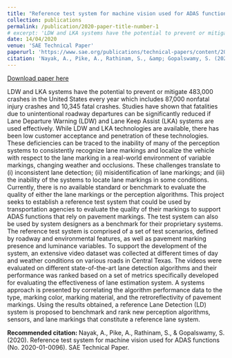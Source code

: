 ```yaml
---
title: "Reference test system for machine vision used for ADAS functions"
collection: publications
permalink: /publication/2020-paper-title-number-1
# excerpt: 'LDW and LKA systems have the potential to prevent or mitigate 483,000 crashes in the United States every year which includes 87,000 nonfatal injury crashes and 10,345 fatal crashes. Studies have shown that fatalities due to unintentional roadway departures can be significantly reduced if Lane Departure Warning (LDW) and Lane Keep Assist (LKA) systems are used effectively. While LDW and LKA technologies are available, there has been low customer acceptance and penetration of these technologies. These deficiencies can be traced to the inability of many of the perception systems to consistently recognize lane markings and localize the vehicle with respect to the lane marking in a real-world environment of variable markings, changing weather and occlusions. These challenges translate to (i) inconsistent lane detection; (ii) misidentification of lane markings; and (iii) the inability of the systems to locate lane markings in some conditions. Currently, there is no available standard or benchmark to evaluate the quality of either the lane markings or the perception algorithms. This project seeks to establish a reference test system that could be used by transportation agencies to evaluate the quality of their markings to support ADAS functions that rely on pavement markings. The test system can also be used by system designers as a benchmark for their proprietary systems. The reference test system is comprised of a set of test scenarios, defined by roadway and environmental features, as well as pavement marking presence and luminance variables. To support the development of the system, an extensive video dataset was collected at different times of day and weather conditions on various roads in Central Texas. The videos were evaluated on different state-of-the-art lane detection algorithms and their performance was ranked based on a set of metrics specifically developed for evaluating the effectiveness of lane estimation system. A systems approach is presented by correlating the algorithm performance data to the type, marking color, marking material, and the retroreflectivity of pavement markings. Using the results obtained, a reference Lane Detection (LD) system is proposed to benchmark and rank new perception algorithms, sensors, and lane markings that constitute a reference lane system.'
date: 14/04/2020
venue: 'SAE Technical Paper'
paperurl: 'https://www.sae.org/publications/technical-papers/content/2020-01-0096/'
citation: 'Nayak, A., Pike, A., Rathinam, S., &amp; Gopalswamy, S. (2020). Reference test system for machine vision used for ADAS functions (No. 2020-01-0096). SAE Technical Paper.'
---
```


<a href='https://www.sae.org/publications/technical-papers/content/2020-01-0096/'>Download paper here</a>

LDW and LKA systems have the potential to prevent or mitigate 483,000 crashes in the United States every year which includes 87,000 nonfatal injury crashes and 10,345 fatal crashes. Studies have shown that fatalities due to unintentional roadway departures can be significantly reduced if Lane Departure Warning (LDW) and Lane Keep Assist (LKA) systems are used effectively. While LDW and LKA technologies are available, there has been low customer acceptance and penetration of these technologies. These deficiencies can be traced to the inability of many of the perception systems to consistently recognize lane markings and localize the vehicle with respect to the lane marking in a real-world environment of variable markings, changing weather and occlusions. These challenges translate to (i) inconsistent lane detection; (ii) misidentification of lane markings; and (iii) the inability of the systems to locate lane markings in some conditions. Currently, there is no available standard or benchmark to evaluate the quality of either the lane markings or the perception algorithms. This project seeks to establish a reference test system that could be used by transportation agencies to evaluate the quality of their markings to support ADAS functions that rely on pavement markings. The test system can also be used by system designers as a benchmark for their proprietary systems. The reference test system is comprised of a set of test scenarios, defined by roadway and environmental features, as well as pavement marking presence and luminance variables. To support the development of the system, an extensive video dataset was collected at different times of day and weather conditions on various roads in Central Texas. The videos were evaluated on different state-of-the-art lane detection algorithms and their performance was ranked based on a set of metrics specifically developed for evaluating the effectiveness of lane estimation system. A systems approach is presented by correlating the algorithm performance data to the type, marking color, marking material, and the retroreflectivity of pavement markings. Using the results obtained, a reference Lane Detection (LD) system is proposed to benchmark and rank new perception algorithms, sensors, and lane markings that constitute a reference lane system.

<b>Recommended citation: </b> Nayak, A., Pike, A., Rathinam, S., & Gopalswamy, S. (2020). Reference test system for machine vision used for ADAS functions (No. 2020-01-0096). SAE Technical Paper.